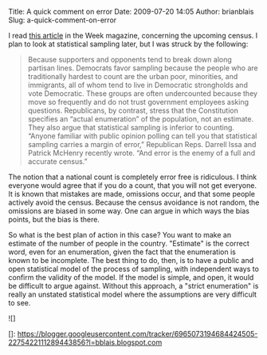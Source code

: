 Title: A quick comment on error
Date: 2009-07-20 14:05
Author: brianblais
Slug: a-quick-comment-on-error

I read [this article][] in the Week magazine, concerning the upcoming
census. I plan to look at statistical sampling later, but I was struck
by the following:

> Because supporters and opponents tend to break down along partisan
> lines. Democrats favor sampling because the people who are
> traditionally hardest to count are the urban poor, minorities, and
> immigrants, all of whom tend to live in Democratic strongholds and
> vote Democratic. These groups are often undercounted because they move
> so frequently and do not trust government employees asking questions.
> Republicans, by contrast, stress that the Constitution specifies an
> “actual enumeration” of the population, not an estimate. They also
> argue that statistical sampling is inferior to counting. “Anyone
> familiar with public opinion polling can tell you that statistical
> sampling carries a margin of error,” Republican Reps. Darrell Issa and
> Patrick McHenry recently wrote. “And error is the enemy of a full and
> accurate census.”

The notion that a national count is completely error free is ridiculous.
I think everyone would agree that if you do a count, that you will not
get everyone. It is known that mistakes are made, omissions occur, and
that some people actively avoid the census. Because the census avoidance
is not random, the omissions are biased in some way. One can argue in
which ways the bias points, but the bias is there.

So what is the best plan of action in this case? You want to make an
estimate of the number of people in the country. "Estimate" is the
correct word, even for an enumeration, given the fact that the
enumeration is known to be incomplete. The best thing to do, then, is to
have a public and open statistical model of the process of sampling,
with independent ways to confirm the validity of the model. If the model
is simple, and open, it would be difficult to argue against. Without
this approach, a "strict enumeration" is really an unstated statistical
model where the assumptions are very difficult to see.

<div class="blogger-post-footer">
![]

</div>

  [this article]: http://www.theweek.com/article/index/98607/Census_Bureau_The_counting_of_America
  []: https://blogger.googleusercontent.com/tracker/6965073194684424505-2275422111289443856?l=bblais.blogspot.com
